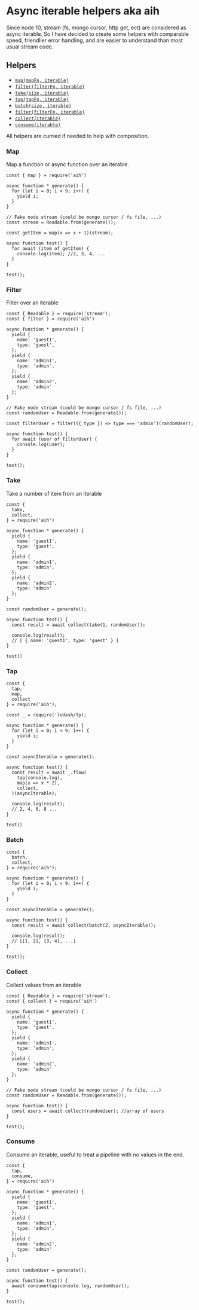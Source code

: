 # Async iterable helpers aka aih

Since node 10, stream (fs, mongo cursor, http get, ect) are considered as async iterable. So I have decided to create some helpers with comparable speed, friendlier error handling, and are easier to understand than most usual stream code.

## Helpers

- [`map(mapFn, iterable)`](#map)
- [`filter(filterFn, iterable)`](#filter)
- [`take(size, iterable)`](#take)
- [`tap(tapFn, iterable)`](#tap)
- [`batch(size, iterable)`](#map)
- [`filter(filterFn, iterable)`](#filter)
- [`collect(iterable)`](#collect)
- [`consume(iterable)`](#consume)

All helpers are curried if needed to help with composition.

### Map

Map a function or async function over an iterable.

```
const { map } = require('aih')

async function * generate() {
  for (let i = 0; i < 9; i++) {
    yield i;
  }
}

// Fake node stream (could be mongo cursor / fs file, ...) 
const stream = Readable.from(generate());

const getItem = map(x => x + 1)(stream);

async function test() {
  for await (item of getItem) {
    console.log(item); //2, 3, 4, ...
  }
}

test();
```

### Filter

Filter over an iterable

```
const { Readable } = require('stream');
const { filter } = require('aih')

async function * generate() {
  yield {
    name: 'guest1',
    type: 'guest',
  };
  yield {
    name: 'admin1',
    type: 'admin',
  };
  yield {
    name: 'admin2',
    type: 'admin'
  };
}

// Fake node stream (could be mongo cursor / fs file, ...) 
const randomUser = Readable.from(generate());

const filterUser = filter(({ type }) => type === 'admin')(randomUser);

async function test() {
  for await (user of filterUser) {
    console.log(user);
  }
}

test();
```

### Take

Take a number of item from an iterable

```
const {
  take,
  collect,
} = require('aih')

async function * generate() {
  yield {
    name: 'guest1',
    type: 'guest',
  };
  yield {
    name: 'admin1',
    type: 'admin',
  };
  yield {
    name: 'admin2',
    type: 'admin'
  };
}

const randomUser = generate();

async function test() {
  const result = await collect(take(1, randomUser));

  console.log(result);
  // [ { name: 'guest1', type: 'guest' } ]
}

test()
```

### Tap

```
const {
  tap,
  map,
  collect
} = require('aih');

const _ = require('lodash/fp);

async function * generate() {
  for (let i = 0; i < 9; i++) {
    yield i;
  }
}

const asyncIterable = generate();

async function test() {
  const result = await _.flow(
    tap(console.log),
    map(x => x * 2),
    collect,
  )(asyncIterable);

  console.log(result);
  // 2, 4, 6, 8 ...
}

test()
```


### Batch

```
const {
  batch,
  collect,
} = require('aih');

async function * generate() {
  for (let i = 0; i < 9; i++) {
    yield i;
  }
}

const asyncIterable = generate();

async function test() {
  const result = await collect(batch(2, asyncIterable));

  console.log(result);
  // [[1, 2], [3, 4], ...]
}

test();
```

### Collect

Collect values from an iterable

```
const { Readable } = require('stream');
const { collect } = require('aih')

async function * generate() {
  yield {
    name: 'guest1',
    type: 'guest',
  };
  yield {
    name: 'admin1',
    type: 'admin',
  };
  yield {
    name: 'admin2',
    type: 'admin'
  };
}

// Fake node stream (could be mongo cursor / fs file, ...) 
const randomUser = Readable.from(generate());

async function test() {
  const users = await collect(randomUser); //array of users
}

test();
```

### Consume

Consume an iterable, useful to treat a pipeline with no values in the end.

```
const {
  tap,
  consume,
} = require('aih')

async function * generate() {
  yield {
    name: 'guest1',
    type: 'guest',
  };
  yield {
    name: 'admin1',
    type: 'admin',
  };
  yield {
    name: 'admin2',
    type: 'admin'
  };
}

const randomUser = generate();

async function test() {
  await consume(tap(console.log, randomUser));
}

test();
```